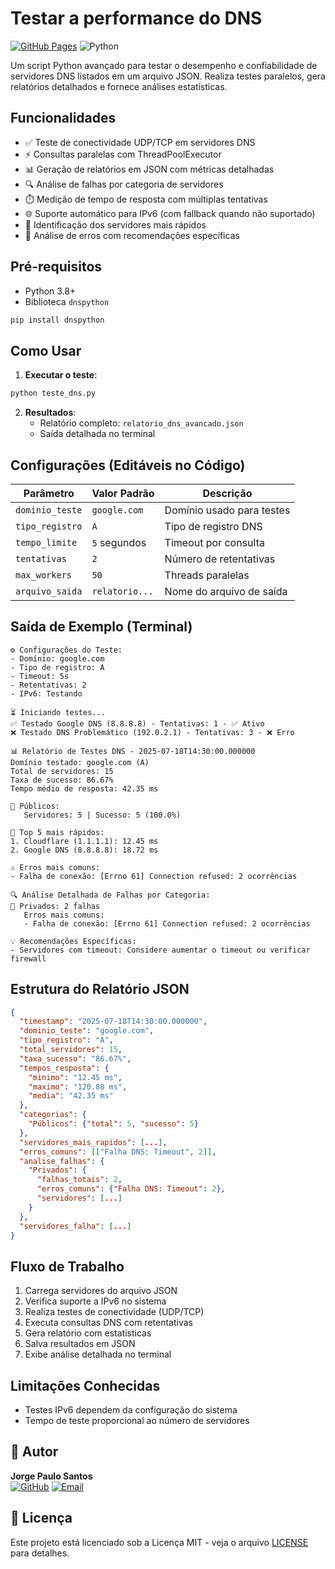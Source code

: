 # Testar a performance do DNS

[![GitHub Pages](https://img.shields.io/badge/GitHub%20Pages-Live-brightgreen)](https://jp-linux.github.io)
![Python](https://img.shields.io/badge/Python-3.8%2B-blue)

Um script Python avançado para testar o desempenho e confiabilidade de servidores DNS listados em um arquivo JSON. Realiza testes paralelos, gera relatórios detalhados e fornece análises estatísticas.

## Funcionalidades

- ✅ Teste de conectividade UDP/TCP em servidores DNS
- ⚡ Consultas paralelas com ThreadPoolExecutor
- 📊 Geração de relatórios em JSON com métricas detalhadas
- 🔍 Análise de falhas por categoria de servidores
- ⏱️ Medição de tempo de resposta com múltiplas tentativas
- 🌐 Suporte automático para IPv6 (com fallback quando não suportado)
- 🚀 Identificação dos servidores mais rápidos
- 🧩 Análise de erros com recomendações específicas

## Pré-requisitos

- Python 3.8+
- Biblioteca `dnspython`

```bash
pip install dnspython
```

## Como Usar

1. **Executar o teste**:
```bash
python teste_dns.py
```

2. **Resultados**:
   - Relatório completo: `relatorio_dns_avancado.json`
   - Saída detalhada no terminal

## Configurações (Editáveis no Código)

| Parâmetro          | Valor Padrão    | Descrição                              |
|--------------------|-----------------|----------------------------------------|
| `dominio_teste`    | `google.com`   | Domínio usado para testes              |
| `tipo_registro`    | `A`            | Tipo de registro DNS                  |
| `tempo_limite`     | `5` segundos   | Timeout por consulta                  |
| `tentativas`       | `2`            | Número de retentativas                |
| `max_workers`      | `50`           | Threads paralelas                     |
| `arquivo_saida`    | `relatorio...` | Nome do arquivo de saída              |

## Saída de Exemplo (Terminal)

```
⚙️ Configurações do Teste:
- Domínio: google.com
- Tipo de registro: A
- Timeout: 5s
- Retentativas: 2
- IPv6: Testando

⏳ Iniciando testes...
✅ Testado Google DNS (8.8.8.8) - Tentativas: 1 - ✅ Ativo
❌ Testado DNS Problemático (192.0.2.1) - Tentativas: 3 - ❌ Erro

📊 Relatório de Testes DNS - 2025-07-18T14:30:00.000000
Domínio testado: google.com (A)
Total de servidores: 15
Taxa de sucesso: 86.67%
Tempo médio de resposta: 42.35 ms

🔹 Públicos:
   Servidores: 5 | Sucesso: 5 (100.0%)

🚀 Top 5 mais rápidos:
1. Cloudflare (1.1.1.1): 12.45 ms
2. Google DNS (8.8.8.8): 18.72 ms

⚠️ Erros mais comuns:
- Falha de conexão: [Errno 61] Connection refused: 2 ocorrências

🔍 Análise Detalhada de Falhas por Categoria:
🔻 Privados: 2 falhas
   Erros mais comuns:
   - Falha de conexão: [Errno 61] Connection refused: 2 ocorrências

💡 Recomendações Específicas:
- Servidores com timeout: Considere aumentar o timeout ou verificar firewall
```

## Estrutura do Relatório JSON

```json
{
  "timestamp": "2025-07-18T14:30:00.000000",
  "dominio_teste": "google.com",
  "tipo_registro": "A",
  "total_servidores": 15,
  "taxa_sucesso": "86.67%",
  "tempos_resposta": {
    "minimo": "12.45 ms",
    "maximo": "120.80 ms",
    "media": "42.35 ms"
  },
  "categorias": {
    "Públicos": {"total": 5, "sucesso": 5}
  },
  "servidores_mais_rapidos": [...],
  "erros_comuns": [["Falha DNS: Timeout", 2]],
  "analise_falhas": {
    "Privados": {
      "falhas_totais": 2,
      "erros_comuns": {"Falha DNS: Timeout": 2},
      "servidores": [...]
    }
  },
  "servidores_falha": [...]
}
```

## Fluxo de Trabalho

1. Carrega servidores do arquivo JSON
2. Verifica suporte a IPv6 no sistema
3. Realiza testes de conectividade (UDP/TCP)
4. Executa consultas DNS com retentativas
5. Gera relatório com estatísticas
6. Salva resultados em JSON
7. Exibe análise detalhada no terminal

## Limitações Conhecidas
- Testes IPv6 dependem da configuração do sistema
- Tempo de teste proporcional ao número de servidores


## 👤 Autor

**Jorge Paulo Santos**  
[![GitHub](https://img.shields.io/badge/GitHub-100000?style=for-the-badge&logo=github&logoColor=white)](https://github.com/JP-Linux)
[![Email](https://img.shields.io/badge/Gmail-D14836?style=for-the-badge&logo=gmail&logoColor=white)](mailto:jorgepsan7@gmail.com)

## 📄 Licença

Este projeto está licenciado sob a Licença MIT - veja o arquivo [LICENSE](LICENSE) para detalhes.
